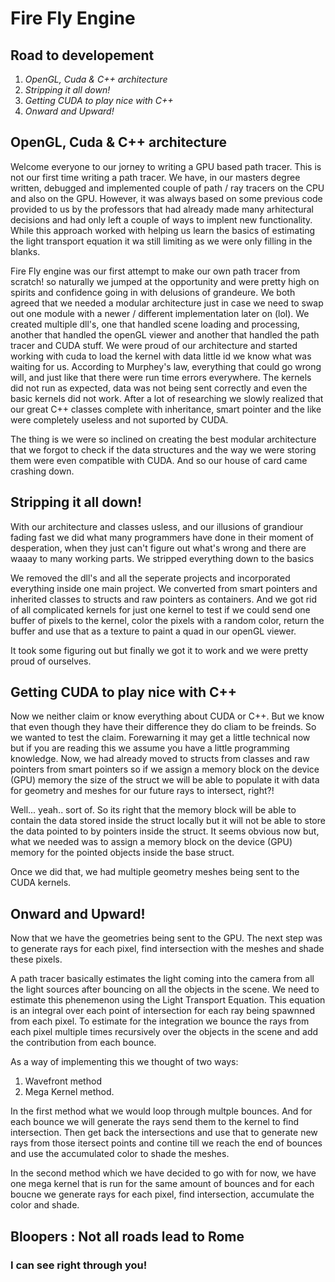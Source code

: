 # Fire Fly Engine   

## Road to developement
1. _OpenGL, Cuda & C++ architecture_
2. _Stripping it all down!_
3. _Getting CUDA to play nice with C++_
4. _Onward and Upward!_

## OpenGL, Cuda & C++ architecture

Welcome everyone to our jorney to writing a GPU based path tracer. This is not our first time writing a path tracer. We have, in our masters degree written, debugged and implemented couple of path / ray tracers on the CPU and also on the GPU. However, it was always based on some previous code provided to us by the professors that had already made many arhitectural decisions and had only left a couple of ways to implent new functionality. While this approach worked with helping us learn the basics of estimating the light transport equation it wa still limiting as we were only filling in the blanks.

Fire Fly engine was our first attempt to make our own path tracer from scratch! so naturally we jumped at the opportunity and were pretty high on spirits and confidence going in with delusions of grandeure. We both agreed that we needed a modular architecture just in case we need to swap out one module with a newer / different implementation later on (lol). We created multiple dll's, one that handled scene loading and processing, another that handled the openGL viewer and another that handled the path tracer and CUDA stuff. We were proud of our architecture and started working with cuda to load the kernel with data little id we know what was waiting for us. According to Murphey's law, everything that could go wrong will, and just like that there were run time errors everywhere. The kernels did not run as expected, data was not being sent correctly and even the basic kernels did not work. After a lot of researching we slowly realized that our great C++ classes complete with inheritance, smart pointer and the like were completely useless and not suported by CUDA. 

The thing is we were so inclined on creating the best modular architecture that we forgot to check if the data structures and the way we were storing them were even compatible with CUDA. And so our house of card came crashing down.

## Stripping it all down!

With our architecture and classes usless, and our illusions of grandiour fading fast we did what many programmers have done in their moment of desperation, when they just can't figure out what's wrong and there are waaay to many working parts. We stripped everything down to the basics

We removed the dll's and all the seperate projects and incorporated everything inside one main project. We converted from smart pointers and inherited classes to structs and raw pointers as containers. And we got rid of all complicated kernels for just one kernel to test if we could send one buffer of pixels to the kernel, color the pixels with a random color, return the buffer and use that as  a texture to paint a quad in our openGL viewer.

It took some figuring out but finally we got it to work and we were pretty proud of ourselves.

## Getting CUDA to play nice with C++

Now we neither claim or know everything about CUDA or C++. But we know that even though they have their difference they do cliam to be freinds. So we wanted to test the claim. Forewarning it may get a little technical now but if you are reading this we assume you have a little programming knowledge. Now, we had already moved to structs from classes and raw pointers from smart pointers so if we assign a memory block on the device (GPU) memory the size of the struct we will be able to populate it with data for geometry and meshes for our future rays to intersect, right?!

Well... yeah.. sort of. So its right that the memory block will be able to contain the data stored inside the struct locally but it will not be able to store the data pointed to by pointers inside the struct. It seems obvious now but, what we needed was to assign a memory block on the device (GPU) memory for the pointed objects inside the base struct.

Once we did that, we had multiple geometry meshes being sent to the CUDA kernels.

## Onward and Upward!

Now that we have the geometries being sent to the GPU. The next step was to generate rays for each pixel, find intersection with the meshes and shade these pixels. 

A path tracer basically estimates the light coming into the camera from all the light sources after bouncing on all the objects in the scene. We need to estimate this phenemenon using the Light Transport Equation. This equation is an integral over each point of intersection for each ray being spawnned from each pixel. To estimate for the integration we bounce the rays from each pixel multiple times recursively over the objects in the scene and add the contribution from each bounce. 

As a way of implementing this we thought of two ways:

1. Wavefront method
2. Mega Kernel method.

In the first method what we would loop through multple bounces. And for each bounce we will generate the rays send them to the kernel to find intersection. Then get back the intersections and use that to generate new rays from those itersect points and contine till we reach the end of bounces and use the accumulated color to shade the meshes.

In the second method which we have decided to go with for now, we have one mega kernel that is run for the same amount of bounces and for each boucne we generate rays for each pixel, find intersection, accumulate the color and shade.

## Bloopers : Not all roads lead to Rome

### I can see right through you!

